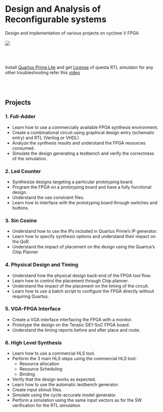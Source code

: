 
# Design and Analysis of Reconfigurable systems

Design and implementation of various projects on cyclone V FPGA
<br/>
<br/>
<img src="https://raw.githubusercontent.com/Nived151/Reconfig/main/Assets/Front%20Overview.png">

<br/>
<br/>

Install [Quartus Prime Lite](https://www.intel.com/content/www/us/en/software-kit/785086/intel-quartus-prime-lite-edition-design-software-version-22-1-2-for-windows.html?) and get [License](https://licensing.intel.com/psg/s/?language=en_US) of questa RTL simulator for any other troubleshooting refer this [video](https://www.youtube.com/watch?v=W7ijDRdqEKQ) 

<br/>
<br/>

## Projects

### 1. Full-Adder

- Learn how to use a commercially available FPGA synthesis environment. 
- Create a combinational circuit using graphical design entry (schematic entry) and RTL (Verilog 
or VHDL) 
- Analyze the synthesis results and understand the FPGA resources consumed. 
- Simulate the design generating a testbench and verify the correctness of the simulation.


### 2. Led Counter

- Synthesize designs targeting a particular prototyping board. 
- Program the FPGA on a prototyping board and have a fully functional design. 
- Understand the use constraint files.  
- Learn how to interface with the prototyping board through switches and buttons. 


### 3. Sin Cosine

- Understand how to use the IPs included in Quartus Prime’s IP generator. 
- Learn how to specify synthesis options and understand their impact on the QoR. 
- Understand the impact of placement on the design using the Quartus’s Chip Planner 


### 4. Physical Design and Timing

- Understand how the physical design back-end of the FPGA tool flow. 
- Learn how to control the placement through Chip planner. 
- Understand the impact of the placement on the timing of the circuit. 
- Learn how to use a batch script to configure the FPGA directly without requiring Quartus.

### 5. VGA-FPGA Interface

- Create a VGA interface interfacing the FPGA with a monitor. 
- Prototype the design on the Terasic DE1-SoC FPGA board.  
- Understand the timing reports before and after place and route.


### 6. High Level Synthesis
- Learn how to use a commercial HLS tool. 
- Perform the 3 main HLS steps using the commercial HLS tool: 
    * Resource allocation 
    * Resource Scheduling 
    * Binding 
- Verify that the design works as expected. 
- Learn how to use the automatic testbench generator. 
- Create input stimuli files.   
- Simulate using the cycle-accurate model generator. 
- Perform a simulation using the same input vectors as for the SW verification for the RTL simulation